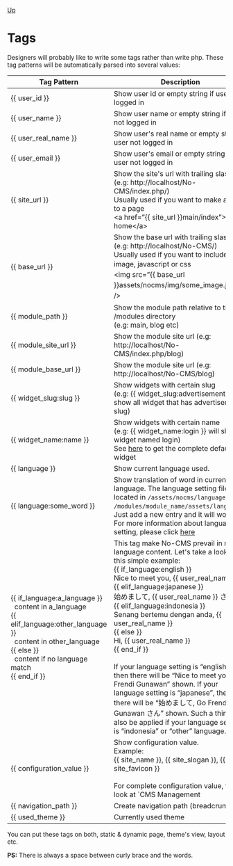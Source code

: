 [Up](../tutorial.md)

Tags
====
Designers will probably like to write some tags rather than write php.
These tag patterns will be automatically parsed into several values:


| Tag Pattern                                                                                                                                                                                                                            | Description                                                                                                                                                                                                                                                                                                                                                                                                                                                                                                                                                                                                                                                                                                                                      |
|----------------------------------------------------------------------------------------------------------------------------------------------------------------------------------------------------------------------------------------|------------------------------------------------------------------------------------------------------------------------------------------------------------------------------------------------------------------------------------------------------------------------------------------------------------------------------------------------------------------------------------------------------------------------------------------------------------------------------------------------------------------------------------------------------------------------------------------------------------------------------------------------------------------------------------------------------------------------------------------------- |
| {{ user_id }}                                                                                                                                                                                                                          | Show user id or empty string if user not logged in                                                                                                                                                                                                                                                                                                                                                                                                                                                                                                                                                                                                                                                                                               |
| {{ user_name }}                                                                                                                                                                                                                        | Show user name or empty string if user not logged in                                                                                                                                                                                                                                                                                                                                                                                                                                                                                                                                                                                                                                                                                             |
| {{ user_real_name }}                                                                                                                                                                                                                   | Show user's real name or empty string if user not logged in                                                                                                                                                                                                                                                                                                                                                                                                                                                                                                                                                                                                                                                                                      |
| {{ user_email }}                                                                                                                                                                                                                       | Show user's email or empty string if user not logged in                                                                                                                                                                                                                                                                                                                                                                                                                                                                                                                                                                                                                                                                                          |
| {{ site_url }}                                                                                                                                                                                                                         | Show the site's url with trailing slash (e.g: http://localhost/No-CMS/index.php/)<br />Usually used if you want to make a link to a page<br />  &lt;a href=”{{ site_url }}main/index”&gt;Go to home&lt;/a&gt;                                                                                                                                                                                                                                                                                                                                                                                                                                                                                                                                    |
| {{ base_url }}                                                                                                                                                                                                                         | Show the base url with trailing slash (e.g: http://localhost/No-CMS/)<br />Usually used if you want to include an image, javascript or <span style="line-height: 1.5em;">css</span><br /> &lt;img <span style="line-height: 1.5em;">src=”{{ base_url }}assets/nocms/img/some_image.jpg” /&gt;</span>                                                                                                                                                                                                                                                                                                                                                                                                                                             |
| {{ module_path }}                                                                                                                                                                                                                      | Show the module path relative to the /modules directory<br />(e.g: main, blog etc)                                                                                                                                                                                                                                                                                                                                                                                                                                                                                                                                                                                                                                                               |
| {{ module_site_url }}                                                                                                                                                                                                                  | Show the module site url (e.g: http://localhost/No-CMS/index.php/blog)                                                                                                                                                                                                                                                                                                                                                                                                                                                                                                                                                                                                                                                                           |
| {{ module_base_url }}                                                                                                                                                                                                                  | Show the module site url (e.g: http://localhost/No-CMS/blog)                                                                                                                                                                                                                                                                                                                                                                                                                                                                                                                                                                                                                                                                                     |
| {{ widget_slug:slug }}                                                                                                                                                                                                                 | Show widgets with certain slug<br />(e.g: {{ widget_slug:advertisement }} will show all widget that has advertisement slug)                                                                                                                                                                                                                                                                                                                                                                                                                                                                                                                                                                                                                      |
| {{ widget_name:name }}                                                                                                                                                                                                                 | Show widgets with certain name<br />(e.g: {{ widget_name:login }} will show a widget named login)<br />See [here](user_widget.md) to get the complete default widget                                                                                                                                                                                                                                                                                                                                                                                                                                                                                                                                                                             |
| {{ language }}                                                                                                                                                                                                                         | Show current language used.                                                                                                                                                                                                                                                                                                                                                                                                                                                                                                                                                                                                                                                                                                                      |
| {{ language:some_word }}                                                                                                                                                                                                               | Show translation of word in current language. The language setting file is located in `/assets/nocms/languages` and `/modules/module_name/assets/languages`.<br />Just add a new entry and it will works.<br /> For more information about language setting, please click [here](programmer_translation.md)                                                                                                                                                                                                                                                                                                                                                                                                                                      |
| {{ if_language:a_language }}<br />&nbsp;&nbsp;content in a_language<br />{{ elif_language:other_language }}<br />&nbsp;&nbsp;content in other_language<br />{{ else }}<br />&nbsp;&nbsp;content if no language match<br />{{ end_if }} | This tag make No-CMS prevail in multi-language content. Let's take a look at this simple example:<br />{{ if_language:english }}<br />  Nice to meet you, {{ user_real_name }}<br />{{ elif_language:japanese }}<br />  始めまして, {{ user_real_name }} さん<br />{{ elif_language:indonesia }}<br />  Senang bertemu dengan anda, {{ user_real_name }}<br />{{ else }}<br />  Hi, {{ user_real_name }}<br />{{ end_if }}<br /><br />If your language setting is “english”, then there will be “Nice to meet you, Go Frendi Gunawan” shown. If your language setting is “japanese”, then there will be “始めまして, Go Frendi Gunawan さん” shown. Such a thing will also be applied if your language setting is “indonesia” or “other” language.  |
| {{ configuration_value }}                                                                                                                                                                                                              | Show configuration value.<br />Example:<br />{{ site_name }}, {{ site_slogan }}, {{ site_favicon }}<br /><br />For complete configuration value, take a look at `CMS Management | Configuration Management`                                                                                                                                                                                                                                                                                                                                                                                                                                                                                                                                      |
| {{ navigation_path }}                                                                                                                                                                                                                  | Create navigation path (breadcrumb)                                                                                                                                                                                                                                                                                                                                                                                                                                                                                                                                                                                                                                                                                                              |
| {{ used_theme }}                                                                                                                                                                                                                       | Currently used theme                                                                                                                                                                                                                                                                                                                                                                                                                                                                                                                                                                                                                                                                                                                             |

You can put these tags on both, static & dynamic page, theme's view, layout etc.

__PS:__ There is always a space between curly brace and the words.                                                                           